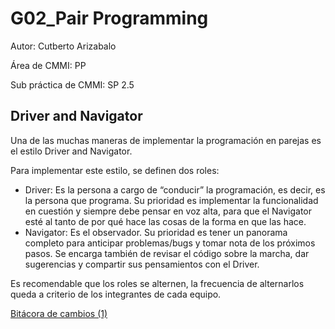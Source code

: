 # G02_Pair Programming

Autor: Cutberto Arizabalo

Área de CMMI: PP

Sub práctica de CMMI: SP 2.5

## Driver and Navigator

Una de las muchas maneras de implementar la programación en parejas es el estilo Driver and Navigator. 

Para implementar este estilo, se definen dos roles: 

- Driver: Es la persona a cargo de “conducir” la programación, es decir, es la persona que programa. Su prioridad es implementar la funcionalidad en cuestión y siempre debe pensar en voz alta, para que el Navigator esté al tanto de por qué hace las cosas de la forma en que las hace.
- Navigator: Es el observador. Su prioridad es tener un panorama completo para anticipar problemas/bugs y tomar nota de los próximos pasos. Se encarga también de revisar el código sobre la marcha, dar sugerencias y compartir sus pensamientos con el Driver.

Es recomendable que los roles se alternen, la frecuencia de alternarlos queda a criterio de los integrantes de cada equipo.

[Bitácora de cambios (1)](G02_Pair%20Programming%20082432fd59c346259eddeb22a2abea34/Bita%CC%81cora%20de%20cambios%20(1)%208412d2a998e0446183f904b37aadb975.csv)